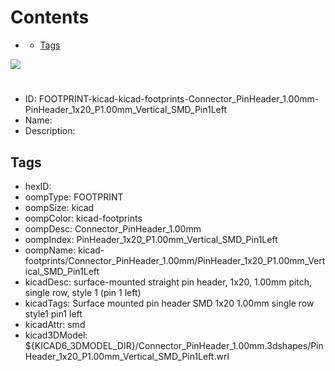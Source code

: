 



Contents
========

* [](#)
	* [Tags](#tags)
  
![][im]
# 

- ID: FOOTPRINT-kicad-kicad-footprints-Connector_PinHeader_1.00mm-PinHeader_1x20_P1.00mm_Vertical_SMD_Pin1Left
- Name: 
- Description: 

## Tags

- hexID: 
- oompType: FOOTPRINT
- oompSize: kicad
- oompColor: kicad-footprints
- oompDesc: Connector_PinHeader_1.00mm
- oompIndex: PinHeader_1x20_P1.00mm_Vertical_SMD_Pin1Left
- oompName: kicad-footprints/Connector_PinHeader_1.00mm/PinHeader_1x20_P1.00mm_Vertical_SMD_Pin1Left
- kicadDesc: surface-mounted straight pin header, 1x20, 1.00mm pitch, single row, style 1 (pin 1 left)
- kicadTags: Surface mounted pin header SMD 1x20 1.00mm single row style1 pin1 left
- kicadAttr: smd
- kicad3DModel: ${KICAD6_3DMODEL_DIR}/Connector_PinHeader_1.00mm.3dshapes/PinHeader_1x20_P1.00mm_Vertical_SMD_Pin1Left.wrl



[im]: image.png
